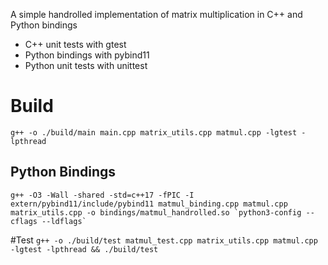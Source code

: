 A simple handrolled implementation of matrix multiplication in C++ and Python bindings

- C++ unit tests with gtest
- Python bindings with pybind11
- Python unit tests with unittest
# Build
`g++ -o ./build/main main.cpp matrix_utils.cpp matmul.cpp -lgtest -lpthread`

## Python Bindings
```g++ -O3 -Wall -shared -std=c++17 -fPIC -I extern/pybind11/include/pybind11 matmul_binding.cpp matmul.cpp matrix_utils.cpp -o bindings/matmul_handrolled.so `python3-config --cflags --ldflags` ```

#Test
```g++ -o ./build/test matmul_test.cpp matrix_utils.cpp matmul.cpp -lgtest -lpthread && ./build/test```
